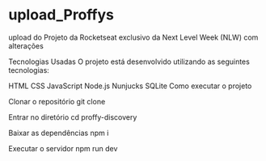 # upload_Proffys
upload do Projeto da Rocketseat exclusivo da Next Level Week (NLW) com alterações

Tecnologias Usadas
O projeto está desenvolvido utilizando as seguintes tecnologias:

HTML
CSS
JavaScript
Node.js
Nunjucks
SQLite
Como executar o projeto

Clonar o repositório git clone 

Entrar no diretório cd proffy-discovery

Baixar as dependências npm i

Executar o servidor npm run dev
